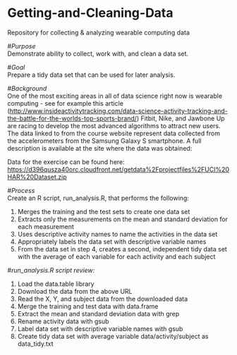 # Getting-and-Cleaning-Data
Repository for collecting &amp; analyzing wearable computing data

#*Purpose*\
Demonstrate ability to collect, work with, and clean a data set.

#*Goal*\
Prepare a tidy data set that can be used for later analysis.

#*Background*\
One of the most exciting areas in all of data science right now is wearable computing - see for example this article (http://www.insideactivitytracking.com/data-science-activity-tracking-and-the-battle-for-the-worlds-top-sports-brand/) 
Fitbit, Nike, and Jawbone Up are racing to develop the most advanced algorithms to attract new users. The data linked to from the course website represent data collected from the accelerometers from the Samsung Galaxy S smartphone. A full description is available at the site where the data was obtained:

Data for the exercise can be found here: https://d396qusza40orc.cloudfront.net/getdata%2Fprojectfiles%2FUCI%20HAR%20Dataset.zip

#*Process*\
Create an R script, run_analysis.R, that performs the following:
1. Merges the training and the test sets to create one data set
2. Extracts only the measurements on the mean and standard deviation for each measurement
3. Uses descriptive activity names to name the activities in the data set
4. Appropriately labels the data set with descriptive variable names
5. From the data set in step 4, creates a second, independent tidy data set with the average of each variable for each activity and    each subject

#*run_analysis.R script review:*
1. Load the data.table library
2. Download the data from the above URL
3. Read the X, Y, and subject data from the downloaded data
4. Merge the training and test data with data.frame
5. Extract the mean and standard deviation data with grep
6. Rename activity data with gsub
7. Label data set with descriptive variable names with gsub
8. Create tidy data set with average variable data/activity/subject as data_tidy.txt
